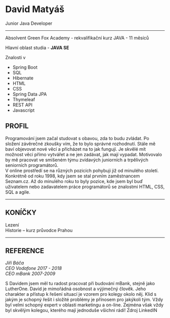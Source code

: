 <h1>David Matyáš</h1> 

Junior Java Developer
<hr>
Absolvent Green Fox Academy - rekvalifikační kurz JAVA - 11 měsíců<br/>

Hlavní oblast studia - **JAVA SE** <br/>

Znalosti v<br/>
<ul>
<li>Spring Boot</li>
<li>SQL</li>
<li>Hibernate</li>
<li>HTML </li>
<li>CSS</li>
<li>Spring Data JPA</li>
<li>Thymeleaf</li>
<li>REST API</li>
<li>Javascript</li>
</ul>


<h2>PROFIL</h2>
Programování jsem začal studovat
s obavou, zda to budu zvládat. Po složení
závěrečné zkoušky vím, že to bylo správné
rozhodnutí. Stále mě baví objevovat nové
věcí a přicházet na to jak fungují. Je skvělé
mít možnost věci přímo vytvářet a ne jen
zadávat, jak mají vypadat. Motivovalo by
mě pracovat ve smíšeném týmu zvídavých
juniorních a trpělivých seniorních
programátorů.<br/>
V online prostředí se na různých pozicích
pohybuji již od minulého století. Konkrétně
od roku 1998, kdy jsem se stal prvním
zaměstnancem Seznam.cz. Až do
minulého roku to byly pozice, kde jsem byl
buď uživatelem nebo zadavatelem práce
programátorů se znalostmi HTML, CSS, SQL
a agile.
<hr/>

<h2>KONÍČKY</h2>
Lezení<br/>
Historie – kurz průvodce Prahou
<hr>

<h2>REFERENCE</h2>
<i>Jiří Báča <br/>CEO Vodafone 2017 - 2018<br/>
CEO mBank 2007-2009</i><br/>

S Davidem jsem měl tu radost pracovat při
budování mBank, stejně jako LutherOne. David
je mimořádná osobnost a výjimečný člověk.
Jeho charakter a přístup k řešení situací je
vzorem pro kolegy okolo něj. Klid s jakým je
schopný řešit i složité problémy je přínosem pro
jakýkoli tým. Vždy byl velmi schopný expert v
oblasti marketingu a on-line. Zejména však vždy
byl skvělým kolegou, kterého mají jednoduše
všichni rádi! Zdroj LinkedIN